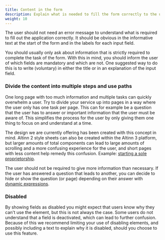 ```yaml
---
title: Content in the form
description: Explain what is needed to fill the form correctly to the user and divide the content into multiple steps.
weight: 10
---
```


The user should not need an error message to understand what is required to fill out the application correctly. 
It should be obvious in the informative text at the start of the form and in the labels for each input field.

You should usually only ask about information that is strictly required to complete the task of the form. 
With this in mind, you should inform the user of which fields are mandatory and which are not. 
One suggested way to do this is to write (voluntary) in either the title or in an explanation of the input field.

### Divide the content into multiple steps and use paths
One long page with too much information and multiple tasks can quickly overwhelm a user. Try to divide your service
up into pages in a way where the user only has one task per page. 
This can for example be a question that the user has to answer or important information that the user must be aware of. 
This simplifies the process for the user by only giving them one thing to focus on and understand at a time.

The design we are currently offering has been created with this concept in mind. Altinn 2 style sheets 
can also be created within the Altinn 3 platform, but larger amounts of total components can lead to large amounts of scrolling
and a more confusing experience for the user, and short pages with less content help remedy this confusion. 
Example: [starting a sole proprietorship](https://brg.apps.altinn.no/brg/anonym-oppstartsveilederen/). 

The user should not be required to give more information than necessary. If the user has answered a question that leads to 
another, you can decide to hide or show the question (or page) depending on their answer with
[dynamic expressions](../../../development/logic/expressions).

### Disabled
By showing fields as disabled you might expect that users know why they can't use the element, but this is not always the case.
Some users do not understand that a field is deactivated, which can lead to further confusion. Because of this we recommend limiting your use of disabling elements, and possibly including a text to explain why it is disabled, should you choose to use this feature.
